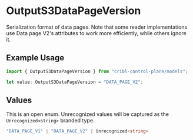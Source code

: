 # OutputS3DataPageVersion

Serialization format of data pages. Note that some reader implementations use Data page V2's attributes to work more efficiently, while others ignore it.

## Example Usage

```typescript
import { OutputS3DataPageVersion } from "cribl-control-plane/models";

let value: OutputS3DataPageVersion = "DATA_PAGE_V2";
```

## Values

This is an open enum. Unrecognized values will be captured as the `Unrecognized<string>` branded type.

```typescript
"DATA_PAGE_V1" | "DATA_PAGE_V2" | Unrecognized<string>
```
